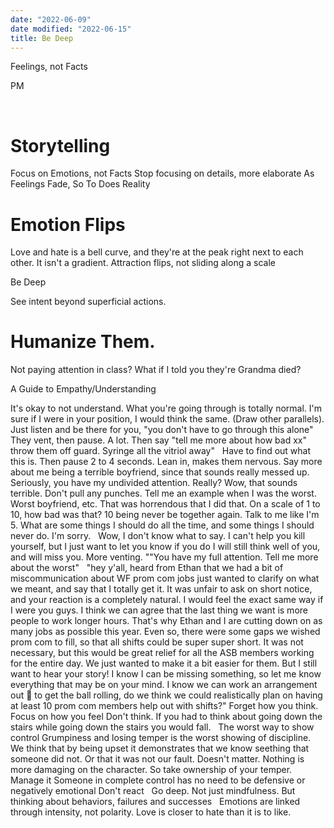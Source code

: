 ```yaml
---
date: "2022-06-09"
date modified: "2022-06-15"
title: Be Deep
---
```

Feelings, not Facts

PM

 

# Storytelling
Focus on Emotions, not Facts
Stop focusing on details, more elaborate
As Feelings Fade, So To Does Reality
 

# Emotion Flips
Love and hate is a bell curve, and they're at the peak right next to each other. It isn't a gradient. Attraction flips, not sliding along a scale
 

 Be Deep

See intent beyond superficial actions.

# Humanize Them.
Not paying attention in class? What if I told you they're Grandma died?
 

 A Guide to Empathy/Understanding

It's okay to not understand.
What you're going through is totally normal. I'm sure if I were in your position, I would think the same. (Draw other parallels).
Just listen and be there for you, "you don't have to go through this alone"
They vent, then pause. A lot. Then say "tell me more about how bad xx" throw them off guard. Syringe all the vitriol away"
 
Have to find out what this is. Then pause 2 to 4 seconds. Lean in, makes them nervous. Say more about me being a terrible boyfriend, since that sounds really messed up. Seriously, you have my undivided attention. Really? Wow, that sounds terrible. Don't pull any punches. Tell me an example when I was the worst. Worst boyfriend, etc. That was horrendous that I did that. On a scale of 1 to 10, how bad was that? 10 being never be together again. Talk to me like I'm 5. What are some things I should do all the time, and some things I should never do. I'm sorry.
 
Wow, I don't know what to say. I can't help you kill yourself, but I just want to let you know if you do I will still think well of you, and will miss you.
More venting. ""You have my full attention. Tell me more about the worst"
 
"hey y'all, heard from Ethan that we had a bit of miscommunication about WF prom com jobs
just wanted to clarify on what we meant, and say that I totally get it. It was unfair to ask on short notice, and your reaction is a completely natural. I would feel the exact same way if I were you guys.
I think we can agree that the last thing we want is more people to work longer hours. That's why Ethan and I are cutting down on as many jobs as possible this year. Even so, there were some gaps we wished prom com to fill, so that all shifts could be super super short. It was not necessary, but this would be great relief for all the ASB members working for the entire day. We just wanted to make it a bit easier for them.
But I still want to hear your story! I know I can be missing something, so let me know everything that may be on your mind. I know we can work an arrangement out 🙂
to get the ball rolling, do we think we could realistically plan on having at least 10 prom com members help out with shifts?"
Forget how you think. Focus on how you feel
Don't think. If you had to think about going down the stairs while going down the stairs you would fall.
 
The worst way to show control
Grumpiness and losing temper is the worst showing of discipline. We think that by being upset it demonstrates that we know seething that someone did not. Or that it was not our fault. Doesn't matter. Nothing is more damaging on the character. So take ownership of your temper. Manage it
Someone in complete control has no need to be defensive or negatively emotional
Don't react
 
Go deep. Not just mindfulness. But thinking about behaviors, failures and successes
 
Emotions are linked through intensity, not polarity. Love is closer to hate than it is to like.

